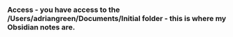 ### Access - you have access to the /Users/adriangreen/Documents/Initial folder - this is where my Obsidian notes are.